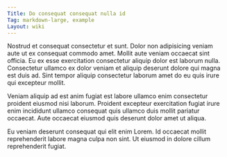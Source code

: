 ```yaml
---
Title: Do consequat consequat nulla id
Tag: markdown-large, example
Layout: wiki
---
```

Nostrud et consequat consectetur et sunt. Dolor non adipisicing veniam aute ut ex consequat commodo amet. Mollit aute veniam occaecat sint officia. Eu ex esse exercitation consectetur aliquip dolor est laborum nulla. Consectetur ullamco ex dolor veniam et aliquip deserunt dolore qui magna est duis ad. Sint tempor aliquip consectetur laborum amet do eu quis irure qui excepteur mollit.

Veniam aliquip ad est anim fugiat est labore ullamco enim consectetur proident eiusmod nisi laborum. Proident excepteur exercitation fugiat irure enim incididunt ullamco consequat quis ullamco duis mollit pariatur occaecat. Aute occaecat eiusmod quis deserunt dolor amet ut aliqua.

Eu veniam deserunt consequat qui elit enim Lorem. Id occaecat mollit reprehenderit labore magna culpa non sint. Ut eiusmod in dolore cillum reprehenderit fugiat.